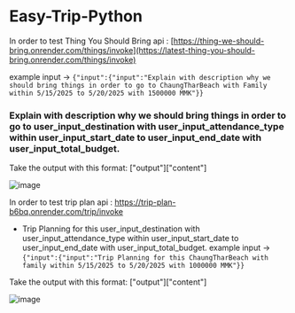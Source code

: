 # Easy-Trip-Python

In order to test Thing You Should Bring api : [https://thing-we-should-bring.onrender.com/things/invoke](https://latest-thing-you-should-bring.onrender.com/things/invoke)

example input -> `{"input":{"input":"Explain with description why we should bring things in order to go to ChaungTharBeach with Family within 5/15/2025 to 5/20/2025 with 1500000 MMK"}}`

### Explain with description why we should bring things in order to go to user_input_destination with user_input_attendance_type within user_input_start_date to user_input_end_date with user_input_total_budget.

Take the output with this format: ["output"]["content"]

![image](https://github.com/user-attachments/assets/396db341-beaa-4253-8d22-1ea2aab57747)

In order to test trip plan api : https://trip-plan-b6bq.onrender.com/trip/invoke

- Trip Planning for this user_input_destination with user_input_attendance_type within user_input_start_date to user_input_end_date with user_input_total_budget.
  example input -> `{"input":{"input":"Trip Planning for this ChaungTharBeach with family within 5/15/2025 to 5/20/2025 with 1000000 MMK"}}`

Take the output with this format: ["output"]["content"]

![image](https://github.com/user-attachments/assets/90bc5e9a-4a1a-463f-bba7-cb6f63b681f7)

